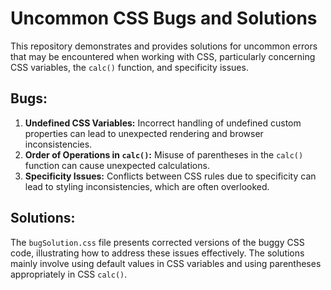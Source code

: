 # Uncommon CSS Bugs and Solutions

This repository demonstrates and provides solutions for uncommon errors that may be encountered when working with CSS, particularly concerning CSS variables, the `calc()` function, and specificity issues.

## Bugs:

1. **Undefined CSS Variables:** Incorrect handling of undefined custom properties can lead to unexpected rendering and browser inconsistencies.
2. **Order of Operations in `calc()`:** Misuse of parentheses in the `calc()` function can cause unexpected calculations.
3. **Specificity Issues:** Conflicts between CSS rules due to specificity can lead to styling inconsistencies, which are often overlooked.

## Solutions:

The `bugSolution.css` file presents corrected versions of the buggy CSS code, illustrating how to address these issues effectively. The solutions mainly involve using default values in CSS variables and using parentheses appropriately in CSS `calc()`.